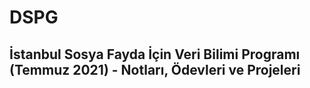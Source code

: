 # DSPG
## İstanbul Sosya Fayda İçin Veri Bilimi Programı (Temmuz 2021) - Notları, Ödevleri ve Projeleri
